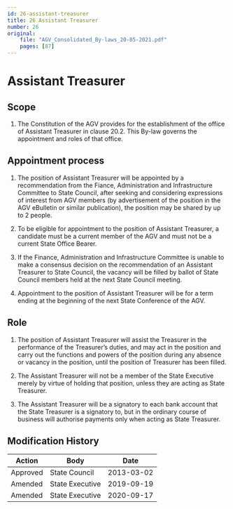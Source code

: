 ```yaml
---
id: 26-assistant-treasurer
title: 26 Assistant Treasurer
number: 26
original:
    file: "AGV_Consolidated_By-laws_20-05-2021.pdf"
    pages: [87]
---
```

# Assistant Treasurer

## Scope

1.  The Constitution of the AGV provides for the establishment of the
    office of Assistant Treasurer in clause 20.2. This By-law governs
    the appointment and roles of that office.

## Appointment process

1.  The position of Assistant Treasurer will be appointed by a
    recommendation from the Fiance, Administration and Infrastructure
    Committee to State Council, after seeking and considering
    expressions of interest from AGV members (by advertisement of the
    position in the AGV eBulletin or similar publication), the position
    may be shared by up to 2 people.

2.  To be eligible for appointment to the position of Assistant
    Treasurer, a candidate must be a current member of the AGV and must
    not be a current State Office Bearer.

3.  If the Finance, Administration and Infrastructure Committee is
    unable to make a consensus decision on the recommendation of an
    Assistant Treasurer to State Council, the vacancy will be filled by
    ballot of State Council members held at the next State Council
    meeting.

4.  Appointment to the position of Assistant Treasurer will be for a
    term ending at the beginning of the next State Conference of the
    AGV.

## Role

1.  The position of Assistant Treasurer will assist the Treasurer in the
    performance of the Treasurer’s duties, and may act in the position
    and carry out the functions and powers of the position during any
    absence or vacancy in the position, until the position of Treasurer
    has been filled.

2.  The Assistant Treasurer will not be a member of the State Executive
    merely by virtue of holding that position, unless they are acting as
    State Treasurer.

3.  The Assistant Treasurer will be a signatory to each bank account
    that the State Treasurer is a signatory to, but in the ordinary
    course of business will authorise payments only when acting as State
    Treasurer.


## Modification History

<table>
<colgroup>
<col style={{width: "34%"}} />
<col style={{width: "38%"}} />
<col style={{width: "26%"}} />
</colgroup>
<thead>
<tr className="header">
<th><strong>Action</strong></th>
<th><strong>Body</strong></th>
<th><strong>Date</strong></th>
</tr>
</thead>
<tbody>
<tr className="odd">
<td>Approved</td>
<td>State Council</td>
<td>2013-03-02</td>
</tr>
<tr className="even">
<td>Amended</td>
<td>State Executive</td>
<td>2019-09-19</td>
</tr>
<tr className="odd">
<td>Amended</td>
<td>State Executive</td>
<td>2020-09-17</td>
</tr>
</tbody>
</table>